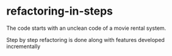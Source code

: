 # refactoring-in-steps

The code starts with an unclean code of a movie rental system.

Step by step refactoring is done along with features developed incrementally
